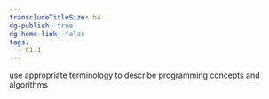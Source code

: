 ```yaml
---
transcludeTitleSize: h4
dg-publish: true
dg-home-link: false
tags:
  - C1.1
---
```

use appropriate terminology to describe programming concepts and algorithms